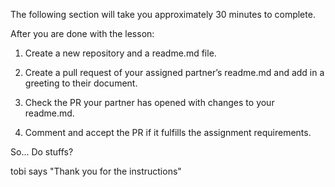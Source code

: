 The following section will take you approximately 30 minutes to complete.

After you are done with the lesson:

1. Create a new repository and a readme.md file. 

2. Create a pull request of your assigned partner’s readme.md and add in a greeting to their document. 

3. Check the PR your partner has opened with changes to your readme.md. 

4. Comment and accept the PR if it fulfills the assignment requirements.



So... Do stuffs?


tobi says "Thank you for the instructions"
